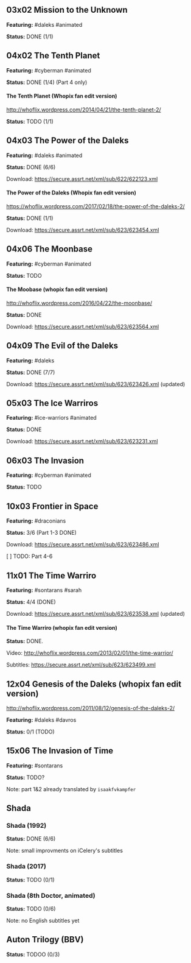 

## 03x02 Mission to the Unknown

**Featuring:** #daleks #animated

**Status:** DONE (1/1)


## 04x02 The Tenth Planet

**Featuring:** #cyberman #animated

**Status:** DONE (1/4)  (Part 4 only)

#### The Tenth Planet (Whopix fan edit version)

http://whoflix.wordpress.com/2014/04/21/the-tenth-planet-2/

**Status:** TODO (1/1)


## 04x03 The Power of the Daleks

**Featuring:** #daleks #animated

**Status:** DONE (6/6)

Download: https://secure.assrt.net/xml/sub/622/622123.xml


#### The Power of the Daleks (Whopix fan edit version)

https://whoflix.wordpress.com/2017/02/18/the-power-of-the-daleks-2/ 

**Status:** DONE (1/1)

Download: https://secure.assrt.net/xml/sub/623/623454.xml


## 04x06 The Moonbase

**Featuring:** #cyberman #animated

**Status:** TODO


#### The Moobase (whopix fan edit version)

http://whoflix.wordpress.com/2016/04/22/the-moonbase/

**Status:** DONE

Download: https://secure.assrt.net/xml/sub/623/623564.xml


## 04x09 The Evil of the Daleks

**Featuring:** #daleks

**Status:** DONE (7/7)

Download: https://secure.assrt.net/xml/sub/623/623426.xml (updated)


## 05x03 The Ice Warriros

**Featuring:** #ice-warriors #animated

**Status:** DONE

Download: https://secure.assrt.net/xml/sub/623/623231.xml


## 06x03 The Invasion

**Featuring:** #cyberman #animated

**Status:** TODO


## 10x03 Frontier in Space

**Featuring:** #draconians

**Status:** 3/6 (Part 1-3 DONE)

Download: https://secure.assrt.net/xml/sub/623/623486.xml

[ ] TODO: Part 4-6


## 11x01 The Time Warriro

**Featuring:** #sontarans #sarah

**Status:** 4/4 (DONE)

Download: https://secure.assrt.net/xml/sub/623/623538.xml (updated)


#### The Time Warriro (whopix fan edit version)

**Status:** DONE.

Video: http://whoflix.wordpress.com/2013/02/01/the-time-warrior/

Subtitles: https://secure.assrt.net/xml/sub/623/623499.xml


## 12x04 Genesis of the Daleks (whopix fan edit version)

http://whoflix.wordpress.com/2011/08/12/genesis-of-the-daleks-2/

**Featuring:** #daleks #davros

**Status:** 0/1 (TODO)


## 15x06 The Invasion of Time

**Featuring:** #sontarans

**Status:** TODO?

Note: part 1&2 already translated by `isaakfvkampfer`


##  Shada    
### Shada (1992)
**Status:** DONE (6/6)

Note: small improvments on iCelery's subtitles

### Shada (2017)

**Status:** TODO (0/1)

### Shada (8th Doctor, animated)

**Status:** TODO (0/6)

Note: no English subtitles yet


## Auton Trilogy (BBV)

**Status:** TODOO (0/3)
